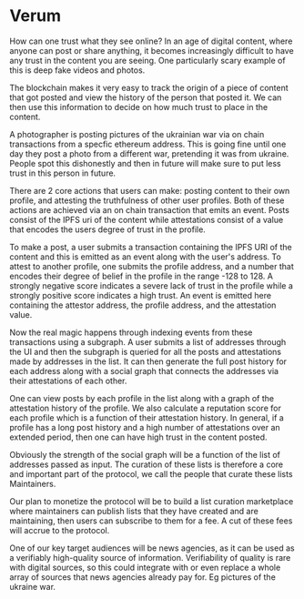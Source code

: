 # Verum

How can one trust what they see online? In an age of digital content, where anyone can post or share anything, 
it becomes increasingly difficult to have any trust in the content you are seeing. One particularly scary example 
of this is deep fake videos and photos.

The blockchain makes it very easy to track the origin of a piece of content that got posted and view the history 
of the person that posted it. We can then use this information to decide on how much trust to place in the content. 

A photographer is posting pictures of the ukrainian war via on chain transactions from a specfic ethereum address.
This is going fine until one day they post a photo from a different war, pretending it was from ukraine. People spot 
this dishonestly and then in future will make sure to put less trust in this person in future. 


There are 2 core actions that users can make: posting content to their own profile,  and attesting the truthfulness
of other user profiles. Both of these actions are achieved via an on chain transaction that emits an event. 
Posts consist of the IPFS uri of the content while attestations consist of a value that encodes the users degree 
of trust in the profile. 

To make a post, a user submits a transaction containing the IPFS URI of the content and this is emitted as an event 
along with the user's address. To attest to another profile, one submits the profile address, and a number that 
encodes their degree of belief in the profile in the range -128 to 128. A strongly negative score indicates a
severe lack of trust in the profile while a strongly positive score indicates a high trust. An event is emitted here
containing the attestor address, the profile address, and the attestation value. 

Now the real magic happens through indexing events from these transactions using a subgraph. A user submits a 
list of addresses through the UI and then the subgraph is queried for all the posts and attestations made by 
addresses in the list. It can then generate the full post history for each address along with a social graph 
that connects the addresses via their attestations of each other.

One can view posts by each profile in the list along with a graph of the attestation history of the profile.
We also calculate a reputation score for each profile which is a function of their attestation history. 
In general, if a profile has a long post history and a high number of attestations over an extended period,
then one can have high trust in the content posted.

Obviously the strength of the social graph will be a function of the list of addresses passed as input. 
The curation of these lists is therefore a core and important part of the protocol, we call the people 
that curate these lists Maintainers.


Our plan to monetize the protocol will be to build a list curation marketplace where maintainers can publish 
lists that they have created and are maintaining, then users can subscribe to them for a fee. A cut of these fees
will accrue to the protocol. 

One of our key target audiences will be news agencies, as it can be used as a verifiably high-quality source 
of information. Verifiability of quality is rare with digital sources, so this could integrate with or even replace 
a whole array of sources that news agencies already pay for. Eg pictures of the ukraine war. 
